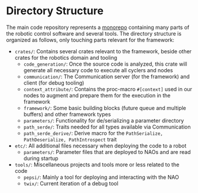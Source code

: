 # Directory Structure

The main code repository represents a [monorepo](https://en.wikipedia.org/wiki/Monorepo) containing many parts of the robotic control software and several tools.
The directory structure is organized as follows, only touching parts relevant for the framework:

- `crates/`: Contains several crates relevant to the framework, beside other crates for the robotics domain and tooling
    - `code_generation/`: Once the source code is analyzed, this crate will generate all necessary code to execute all cyclers and nodes
    - `communication/`: The Communication server (for the framework) and client (for debug tooling)
    - `context_attribute/`: Contains the proc-macro `#[context]` used in our nodes to augment and prepare them for the execution in the framework
    - `framework/`: Some basic building blocks (future queue and multiple buffers) and other framework types
    - `parameters/`: Functionality for de/serializing a parameter directory
    - `path_serde/`: Traits needed for all types available via Communication
    - `path_serde_derive/`: Derive macro for the `PathSerialize, PathDeserialize, PathIntrospect` trait
- `etc/`: All additional files necessary when deploying the code to a robot
    - `parameters/`: Parameter files that are deployed to NAOs and are read during startup
- `tools/`: Miscellaneous projects and tools more or less related to the code
    - `pepsi/`: Mainly a tool for deploying and interacting with the NAO
    - `twix/`: Current iteration of a debug tool
